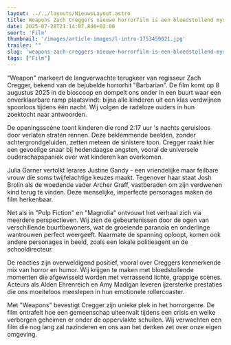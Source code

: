 ```yaml
---
layout: ../../layouts/NieuwsLayout.astro
title: Weapons Zach Creggers nieuwe horrorfilm is een bloedstollend mysterie
date: 2025-07-28T21:14:07.840+02:00
soort: 'Film'
thumbnail: '/images/article-images/l-intro-1753459021.jpg'
trailer: ""
slug: 'weapons-zach-creggers-nieuwe-horrorfilm-is-een-bloedstollend-mysterie'
tags: ["Film"]
---
```


"Weapon" markeert de langverwachte terugkeer van regisseur Zach Cregger, bekend
van de bejubelde horrorhit "Barbarian". De film komt op 8 augustus 2025 in de
bioscoop en dompelt ons onder in een buurt waar een onverklaarbare ramp
plaatsvindt: bijna alle kinderen uit een klas verdwijnen spoorloos tijdens één
nacht. Wij volgen de radeloze ouders in hun zoektocht naar antwoorden.

De openingsscène toont kinderen die rond 2:17 uur 's nachts geruisloos door
verlaten straten rennen. Deze beklemmende beelden, zonder achtergrondgeluiden,
zetten meteen de sinistere toon. Cregger raakt hier een gevoelige snaar bij
hedendaagse angsten, vooral de universele ouderschapspaniek over wat kinderen
kan overkomen.

Julia Garner vertolkt lerares Justine Gandy - een vriendelijke maar feilbare
vrouw die soms twijfelachtige keuzes maakt. Tegenover haar staat Josh Brolin als
de woedende vader Archer Graff, vastberaden om zijn verdwenen kind terug te
vinden. Deze menselijke, imperfecte personages maken de film herkenbaar.

Net als in "Pulp Fiction" en "Magnolia" ontvouwt het verhaal zich via meerdere
perspectieven. Wij zien de gebeurtenissen door de ogen van verschillende
buurtbewoners, wat de groeiende paranoia en onderlinge wantrouwen perfect
weergeeft. Naarmate de spanning oploopt, komen ook andere personages in beeld,
zoals een lokale politieagent en de schooldirecteur.

De reacties zijn overweldigend positief, vooral over Creggers kenmerkende mix
van horror en humor. Wij krijgen te maken met bloedstollende momenten die
afgewisseld worden met verrassend lichte, grappige scènes. Acteurs als Alden
Ehrenreich en Amy Madigan leveren ijzersterke prestaties die ons moeiteloos
meeslepen in hun emotionele rollercoaster.

Met "Weapons" bevestigt Cregger zijn unieke plek in het horrorgenre. De film
ontrafelt hoe een gemeenschap uiteenvalt tijdens een crisis en welke verborgen
geheimen er onder de oppervlakte schuilen. Wij verwachten een film die nog lang
zal nazinderen en ons aan het denken zet over onze eigen omgeving.